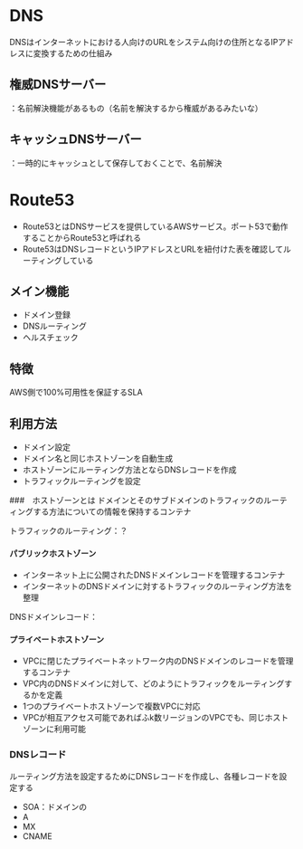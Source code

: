 # DNS
DNSはインターネットにおける人向けのURLをシステム向けの住所となるIPアドレスに変換するための仕組み

## 権威DNSサーバー
：名前解決機能があるもの（名前を解決するから権威があるみたいな）

## キャッシュDNSサーバー
：一時的にキャッシュとして保存しておくことで、名前解決

# Route53
- Route53とはDNSサービスを提供しているAWSサービス。ポート53で動作することからRoute53と呼ばれる
- Route53はDNSレコードというIPアドレスとURLを紐付けた表を確認してルーティングしている

## メイン機能
- ドメイン登録
- DNSルーティング
- ヘルスチェック

## 特徴
AWS側で100%可用性を保証するSLA

## 利用方法
- ドメイン設定
- ドメイン名と同じホストゾーンを自動生成
- ホストゾーンにルーティング方法とならDNSレコードを作成
- トラフィックルーティングを設定


###　ホストゾーンとは
ドメインとそのサブドメインのトラフィックのルーティングする方法についての情報を保持するコンテナ

トラフィックのルーティング：？

#### パブリックホストゾーン
- インターネット上に公開されたDNSドメインレコードを管理するコンテナ
- インターネットのDNSドメインに対するトラフィックのルーティング方法を整理

DNSドメインレコード：


#### プライベートホストゾーン
- VPCに閉じたプライベートネットワーク内のDNSドメインのレコードを管理するコンテナ
- VPC内のDNSドメインに対して、どのようにトラフィックをルーティングするかを定義
- 1つのプライベートホストゾーンで複数VPCに対応
- VPCが相互アクセス可能であればふk数リージョンのVPCでも、同じホストゾーンに利用可能


### DNSレコード
ルーティング方法を設定するためにDNSレコードを作成し、各種レコードを設定する
- SOA：ドメインの
- A
- MX
- CNAME
